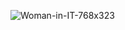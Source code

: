 
![Woman-in-IT-768x323](https://github.com/raginiyampalli/raginiyampalli/assets/7003556/c6bcabc7-6a4c-4481-a756-cffe2907df79)





<!---
raginiyampalli/raginiyampalli is a ✨ special ✨ repository because its `README.md` (this file) appears on your GitHub profile.
You can click the Preview link to take a look at your changes.
--->
